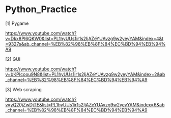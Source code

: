 # Python_Practice

[1] Pygame

https://www.youtube.com/watch?v=Dkx8Pl6QKW0&list=PL1hyUUs1ir1s2IjAZeYUAvzg9w2yeyYAM&index=4&t=9327s&ab_channel=%EB%82%98%EB%8F%84%EC%BD%94%EB%94%A9

[2] GUI

https://www.youtube.com/watch?v=bKPIcoou9N8&list=PL1hyUUs1ir1s2IjAZeYUAvzg9w2yeyYAM&index=2&ab_channel=%EB%82%98%EB%8F%84%EC%BD%94%EB%94%A9

[3] Web scraping

https://www.youtube.com/watch?v=yQ20jZwDjTE&list=PL1hyUUs1ir1s2IjAZeYUAvzg9w2yeyYAM&index=6&ab_channel=%EB%82%98%EB%8F%84%EC%BD%94%EB%94%A9

